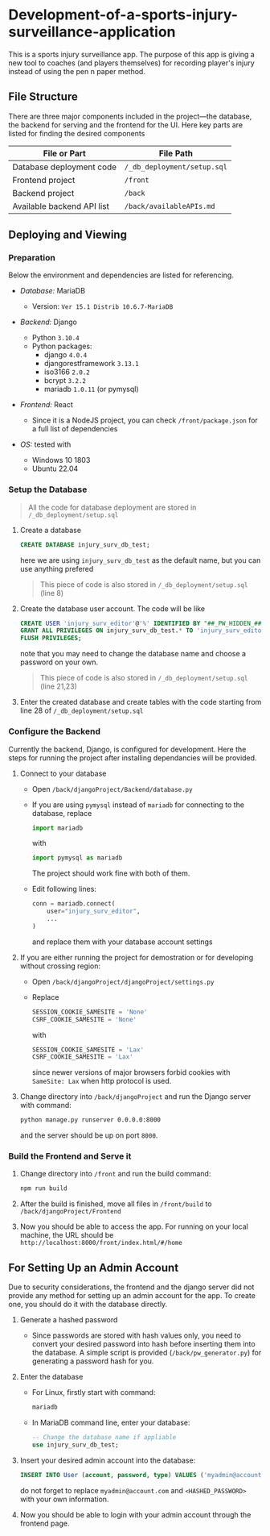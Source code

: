 # Development-of-a-sports-injury-surveillance-application

This is a sports injury surveillance app. The purpose of this app is giving a new tool to coaches (and players themselves) for recording player's injury instead of using the pen n paper method.




## File Structure

There are three major components included in the project—the database, the backend for serving and the frontend for the UI. Here key parts are listed for finding the desired components

| File or Part               | File Path                   |
|----------------------------|-----------------------------|
| Database deployment code   | `/_db_deployment/setup.sql` |
| Frontend project           | `/front`                    |
| Backend project            | `/back`                     |
| Available backend API list | `/back/availableAPIs.md`    |




## Deploying and Viewing

### Preparation

Below the environment and dependencies are listed for referencing.

- *Database:* MariaDB
	- Version: `Ver 15.1 Distrib 10.6.7-MariaDB`

- *Backend:* Django
	- Python `3.10.4`
	- Python packages:
		- django `4.0.4`
		- djangorestframework `3.13.1`
		- iso3166 `2.0.2`
		- bcrypt `3.2.2`
		- mariadb `1.0.11` (or pymysql)

- *Frontend:* React
	- Since it is a NodeJS project, you can check `/front/package.json` for a full list of dependencies

- *OS:* tested with
	- Windows 10 1803
	- Ubuntu 22.04


### Setup the Database

> All the code for database deployment are stored in `/_db_deployment/setup.sql`

1. Create a database
	```sql
	CREATE DATABASE injury_surv_db_test;
	```

	here we are using `injury_surv_db_test` as the default name, but you can use anything prefered

	> This piece of code is also stored in `/_db_deployment/setup.sql` (line 8)

2. Create the database user account. The code will be like
	```sql
	CREATE USER 'injury_surv_editor'@'%' IDENTIFIED BY "##_PW_HIDDEN_##";
	GRANT ALL PRIVILEGES ON injury_surv_db_test.* TO 'injury_surv_editor'@'%';
	FLUSH PRIVILEGES;
	```

	note that you may need to change the database name and choose a password on your own.

	> This piece of code is also stored in `/_db_deployment/setup.sql` (line 21,23)

3. Enter the created database and create tables with the code starting from line 28 of `/_db_deployment/setup.sql`



### Configure the Backend

Currently the backend, Django, is configured for development. Here the steps for running the project after installing dependancies will be provided.

1. Connect to your database
	- Open `/back/djangoProject/Backend/database.py`
	- If you are using `pymysql` instead of `mariadb` for connecting to the database, replace
		```python
		import mariadb
		```

		with

		```python
		import pymysql as mariadb
		```

		The project should work fine with both of them.

	- Edit following lines:
		```python
		conn = mariadb.connect(
			user="injury_surv_editor",
			...
		)
		```

		and replace them with your database account settings

2. If you are either running the project for demostration or for developing without crossing region:
	- Open `/back/djangoProject/djangoProject/settings.py`
	- Replace
		```python
		SESSION_COOKIE_SAMESITE = 'None'
		CSRF_COOKIE_SAMESITE = 'None'
		```

		with

		```python
		SESSION_COOKIE_SAMESITE = 'Lax'
		CSRF_COOKIE_SAMESITE = 'Lax'
		```

		since newer versions of major browsers forbid cookies with `SameSite: Lax` when http protocol is used.

3. Change directory into `/back/djangoProject` and run the Django server with command:
	```bash
	python manage.py runserver 0.0.0.0:8000
	```

	and the server should be up on port `8000`.



### Build the Frontend and Serve it

1. Change directory into `/front` and run the build command:
	```bash
	npm run build
	```

2. After the build is finished, move all files in `/front/build` to `/back/djangoProject/Frontend`

3. Now you should be able to access the app. For running on your local machine, the URL should be `http://localhost:8000/front/index.html/#/home`




## For Setting Up an Admin Account

Due to security considerations, the frontend and the django server did not provide any method for setting up an admin account for the app. To create one, you should do it with the database directly.

1. Generate a hashed password
	- Since passwords are stored with hash values only, you need to convert your desired password into hash before inserting them into the database. A simple script is provided (`/back/pw_generator.py`) for generating a password hash for you.

2. Enter the database
	- For Linux, firstly start with command:
		```bash
		mariadb
		```

	- In MariaDB command line, enter your database:
		```sql
		-- Change the database name if appliable
		use injury_surv_db_test;
		```

3. Insert your desired admin account into the database:
	```sql
	INSERT INTO User (account, password, type) VALUES ('myadmin@account.com', '<HASHED_PASSWORD>', 'admin');
	```

	do not forget to replace `myadmin@account.com` and `<HASHED_PASSWORD>` with your own information.

4. Now you should be able to login with your admin account through the frontend page.


